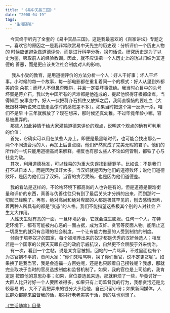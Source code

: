 ```yaml
---
title: "《易中天品三国》"
date: "2008-04-19"
tags: 
  - "生活随笔"
---
```


    今天终于听完了全套的《易中天品三国》，这是我最喜欢的《百家讲坛》专题之一。喜欢它的原因之一是我非常欣赏易中天先生的历史观：分析评价一个历史人物的 时候应该避免做道德评价，而是进行科学分析。换句话说，研究历史是为了以史为鉴，吸取前人的经验教训。因此，就不应该把一个人历史上的功过归结为其道德的 善恶，而是更应该关注社会制度对人的影响。

     我从小受的教育，是用道德评价的方法分析一个人：好人干好事；坏人干坏事。小时候的每一个故事，每一部电影都在重复着同一个的模式：好人从里到外都美的像 朵花；而坏人不但鼻歪眼斜，并且一定要坏事做绝。我当时心目中的头号坏蛋是蒋介石，我以为中国所有的苦难都是他造成的，提起他恨得牙根都痒痒。当得知西 安事变中，好人一伙把蒋介石抓住又放掉之后，我简直懊恼的要吐血（大概跟林冲听说宋江放走高俅时的感觉差不多）。如果当时把这个第一反派一杀，咱们不是早 十三年就解放了？现在想来，那时候还真幼稚。不过毕竟年龄小嘛，容易被愚弄的。  
    那些人如此钟情于给大家灌输道德来评价的观点，说明这个观点的确有可利用的价值：  
    首先，它确实可以用在某些人身上。即便是最黑暗时代，也可能会找出那么一两个不同流合污的人，再加上后世点缀，他们俨然就成了完美无暇的君子。他们的所作的一切只能用道德高尚来解释。相反也有那么些人不论如何管制，都铁了心与社会为敌。  
    其次，利用道德标准，可以轻易的为重大失误找到替罪羊。比如说：不是我们打不过日本人，而是因为汉奸太多。当汉奸就是因为他们的道德败坏；说他们道德败坏，是因为他们当了汉奸。当官的贪污受贿，也是因为他们道德差。

    我的看法是这样的，不论啥环境下都高尚的人也许是有的。但是道德是很难衡量和评价的东西，真善与伪善往往只有到了最后关头才分辨的出来，而到那时一 切就已经晚了。再有，绝对高尚和绝对卑鄙的人都是极其罕见的，刨去感情因素，着两种人所具有的都是“变态”的人格。我们不能指望这些极其个别的人对社会 产生太大作用。  
    人性天生就有恶的一面，一旦环境适合，它就会滋生膨胀。任何一个人，在特定环境下，都有可能被内心恶的一面占据，成为汉奸、贪官等反面人物。能阻止这一切发生的就只有合理的社会制度，一个让有能力做恶的人受到制约的制度。  
    倾向于培养奴才的国家，每个被培养出来的奴才都是优秀的汉奸候选人；相反若是一个国家的公民天天跟自己的政府示威抗议，自然更不会屈服于外来统治。  
    有一次，看到一个主帖，说是某贪官被抓。回帖的一片骂声，不过里面也有个为贪官抱不平的，责问大家：“你们凭啥骂啊，换了你们当官，说不定更贪呢”。如果换了是我当官，我是会造福一方百姓呢，还是也只顾着自己捞钱呢？我想，那就完全取决于当时的官员选拔制度和监督机制了。如果，我的官位是上司给的，我肯定是 按照他的意思办事；如果，官位要选民来选，那就麻烦了一些，毕竟讨好一大群人比只讨好一个人要困难得多。如果只有上司监督我的行为，我想贪污还是比较容易 的，大不了我把弄来的钱分大头给他，自己只留小份；如果新闻媒体，人民群众都能来监督我的话，那只好老老实实干活，别的啥也别想了。

[《生活随笔》目录](http://ruanqizhen.spaces.live.com/Blog/cns!1pU-rgQVTuuWM1TX8W8PfmDA!1123.entry)
